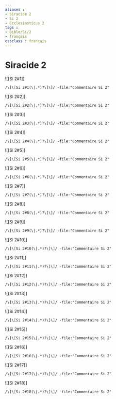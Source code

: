```yaml
---
aliases : 
- Siracide 2
- Si 2
- Ecclesiasticus 2
tags : 
- Bible/Si/2
- français
cssclass : français
---
```


# Siracide 2

![[Si 2#1]]

```query
/\[\[Si 2#1(\|.*)?\]\]/ -file:"Commentaire Si 2"
```

![[Si 2#2]]

```query
/\[\[Si 2#2(\|.*)?\]\]/ -file:"Commentaire Si 2"
```

![[Si 2#3]]

```query
/\[\[Si 2#3(\|.*)?\]\]/ -file:"Commentaire Si 2"
```

![[Si 2#4]]

```query
/\[\[Si 2#4(\|.*)?\]\]/ -file:"Commentaire Si 2"
```

![[Si 2#5]]

```query
/\[\[Si 2#5(\|.*)?\]\]/ -file:"Commentaire Si 2"
```

![[Si 2#6]]

```query
/\[\[Si 2#6(\|.*)?\]\]/ -file:"Commentaire Si 2"
```

![[Si 2#7]]

```query
/\[\[Si 2#7(\|.*)?\]\]/ -file:"Commentaire Si 2"
```

![[Si 2#8]]

```query
/\[\[Si 2#8(\|.*)?\]\]/ -file:"Commentaire Si 2"
```

![[Si 2#9]]

```query
/\[\[Si 2#9(\|.*)?\]\]/ -file:"Commentaire Si 2"
```

![[Si 2#10]]

```query
/\[\[Si 2#10(\|.*)?\]\]/ -file:"Commentaire Si 2"
```

![[Si 2#11]]

```query
/\[\[Si 2#11(\|.*)?\]\]/ -file:"Commentaire Si 2"
```

![[Si 2#12]]

```query
/\[\[Si 2#12(\|.*)?\]\]/ -file:"Commentaire Si 2"
```

![[Si 2#13]]

```query
/\[\[Si 2#13(\|.*)?\]\]/ -file:"Commentaire Si 2"
```

![[Si 2#14]]

```query
/\[\[Si 2#14(\|.*)?\]\]/ -file:"Commentaire Si 2"
```

![[Si 2#15]]

```query
/\[\[Si 2#15(\|.*)?\]\]/ -file:"Commentaire Si 2"
```

![[Si 2#16]]

```query
/\[\[Si 2#16(\|.*)?\]\]/ -file:"Commentaire Si 2"
```

![[Si 2#17]]

```query
/\[\[Si 2#17(\|.*)?\]\]/ -file:"Commentaire Si 2"
```

![[Si 2#18]]

```query
/\[\[Si 2#18(\|.*)?\]\]/ -file:"Commentaire Si 2"
```

